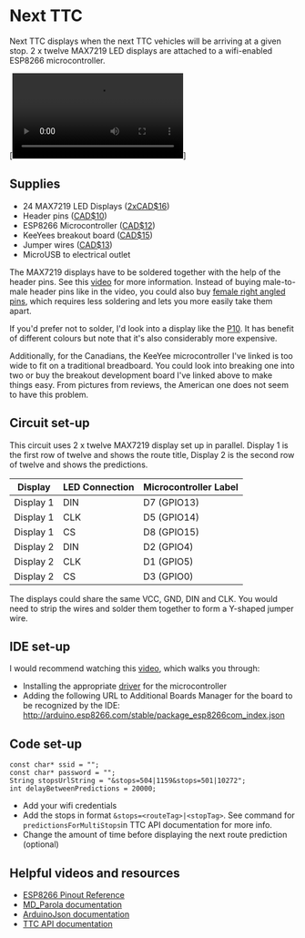 # Next TTC
Next TTC displays when the next TTC vehicles will be arriving at a given stop. 2 x twelve MAX7219 LED displays are attached to a wifi-enabled ESP8266 microcontroller.

[![Demo](./assets/next-ttc-video.MP4)]

## Supplies
- 24 MAX7219 LED Displays ([2xCAD$16](https://2ly.link/1yXWO))
- Header pins ([CAD$10](https://2ly.link/1yXWU))
- ESP8266 Microcontroller ([CAD$12](https://2ly.link/1yXWR))
- KeeYees breakout board ([CAD$15](https://amzn.to/3RCGdrc))
- Jumper wires ([CAD$13](https://2ly.link/1yXWT))
- MicroUSB to electrical outlet

The MAX7219 displays have to be soldered together with the help of the header pins. See this [video](https://www.youtube.com/watch?v=gNjKy5nY64k&t=423s) for more information. Instead of buying male-to-male header pins like in the video, you could also buy [female right angled pins](https://2ly.link/1yZRW), which requires less soldering and lets you more easily take them apart.

If you'd prefer not to solder, I'd look into a display like the [P10](https://2ly.link/1yXUD). It has benefit of different colours but note that it's also considerably more expensive.

Additionally, for the Canadians, the KeeYee microcontroller I've linked is too wide to fit on a traditional breadboard. You could look into breaking one into two or buy the breakout development board I've linked above to make things easy. From pictures from reviews, the American one does not seem to have this problem.


## Circuit set-up
This circuit uses 2 x twelve MAX7219 display set up in parallel. Display 1 is the first row of twelve and shows the route title, Display 2 is the second row of twelve and shows the predictions.

| Display   | LED Connection | Microcontroller Label |
| --------- | -------------- | --------------------- |
| Display 1 | DIN            | D7 (GPIO13)           |
| Display 1 | CLK            | D5 (GPIO14)           |
| Display 1 | CS             | D8 (GPIO15)           |
| Display 2 | DIN            | D2 (GPIO4)            |
| Display 2 | CLK            | D1 (GPIO5)            |
| Display 2 | CS             | D3 (GPIO0)            |

The displays could share the same VCC, GND, DIN and CLK. You would need to strip the wires and solder them together to form a Y-shaped jumper wire.


## IDE set-up
I would recommend watching this [video](https://www.youtube.com/watch?v=la-yGpXZ6sU), which walks you through:
- Installing the appropriate [driver](https://github.com/nodemcu/nodemcu-devkit/tree/master/Drivers) for the microcontroller
- Adding the following URL to Additional Boards Manager for the board to be recognized by the IDE: http://arduino.esp8266.com/stable/package_esp8266com_index.json


## Code set-up
```
const char* ssid = "";
const char* password = "";
String stopsUrlString = "&stops=504|1159&stops=501|10272";
int delayBetweenPredictions = 20000;
```
- Add your wifi credentials 
- Add the stops in format `&stops=<routeTag>|<stopTag>`. See command for `predictionsForMultiStops`in TTC API documentation for more info.
- Change the amount of time before displaying the next route prediction (optional)

## Helpful videos and resources
- [ESP8266 Pinout Reference](https://randomnerdtutorials.com/esp8266-pinout-reference-gpios/)
- [MD_Parola documentation](https://majicdesigns.github.io/MD_Parola/)
- [ArduinoJson documentation](https://arduinojson.org/v7/tutorial/deserialization/)
- [TTC API documentation](https://open.toronto.ca/dataset/ttc-real-time-next-vehicle-arrival-nvas/)